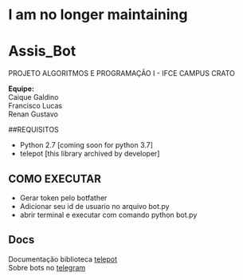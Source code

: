 # I am no longer maintaining

# Assis_Bot
PROJETO ALGORITMOS E PROGRAMAÇÃO I - IFCE CAMPUS CRATO

**Equipe:**  
Caique Galdino  
Francisco Lucas  
Renan Gustavo

##REQUISITOS
- Python 2.7 [coming soon for python 3.7]
- telepot [this library archived by developer]

## COMO EXECUTAR
- Gerar token pelo botfather
- Adicionar seu id de usuario no arquivo bot.py
- abrir terminal e executar com comando python bot.py

## Docs
Documentação biblioteca [telepot](http://telepot.readthedocs.io/en/latest/)  
Sobre bots no [telegram](https://core.telegram.org/bots)
